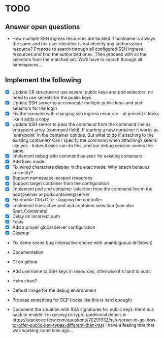 TODO
====

Answer open questions
---------------------

* How multiple SSH ingress resources are tackled if hostname is always the same
  and the user identifier is not identify any authorization resource?
  Propose to search through all configured SSH ingress resources and find the
  authorized ones. Then proceed with all the selectors from the matched set.
  We'll have to search through all namespaces...

Implement the following
-----------------------

* [x] Update CR structure to use several public keys and pod selectors,
  no need to use secrets for the public keys
* [x] Update SSH server to accomodate multiple public keys and pod selectors for
  the login
* [x] Fix the scenario with changing ssh ingress resource - at present it looks like
  it adds a copy
* [x] Update SSH server to pass the command from the command line as entrypoint
  array (command field). If starting a new container it works as 'entrypoint'
  in the container options. But what to do if attaching to the existing
  container? Can I specify the command when attaching? seems like yes - kubectl
  exec can do this, and our debug session seems the same.
* [x] Implement debug with command as exec for existing containers
* [x] Add Exec mode
* [x] Fix wired characters display in the exec mode. Why attach behaves correctly?
* [x] Support namespace-scoped resources
* [x] Support target container from the configuration
* [x] Implement pod and container selection from the command line in the pod@server or pod:container@server
* [x] Fix double Ctrl+C for stopping the controller
* [x] Implement interactive pod and container selection (see also Spec.Containers)
* [x] Delay on incorrect auth
* [x] Tests
* [x] Add a proper global server configuration
* [x] Cleanup
* Fix demo scene bug (interactive choice with unambiguous drilldown)
* Documentation
* CI on github
* Add username to SSH keys in resources, otherwise it's hard to audit
* Helm chart?
* Default image for the debug environment
* Propose something for SCP (looks like this is hard enough)

* Document the situation with RSA signatures for public keys: there is a hack
  to enable it in golang/x/crypto (additional details in
  <https://stackoverflow.com/questions/70291932/ssh-server-in-go-how-to-offer-public-key-types-different-than-rsa>)
  I have a feeling that that was working some time ago...
